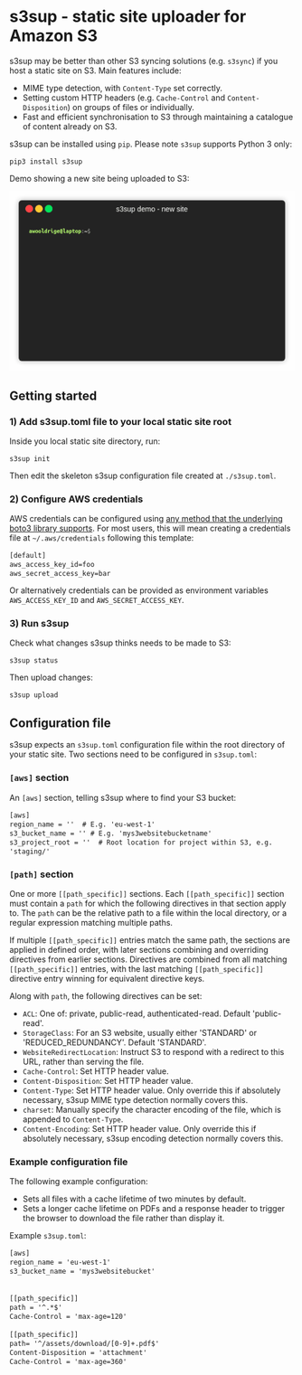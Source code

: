 # s3sup - static site uploader for Amazon S3
s3sup may be better than other S3 syncing solutions (e.g. `s3sync`) if you host
a static site on S3. Main features include:

 * MIME type detection, with `Content-Type` set correctly.
 * Setting custom HTTP headers (e.g. `Cache-Control` and `Content-Disposition`)
   on groups of files or individually.
 * Fast and efficient synchronisation to S3 through maintaining a catalogue of
   content already on S3.

s3sup can be installed using `pip`. Please note `s3sup` supports Python 3 only:

    pip3 install s3sup

Demo showing a new site being uploaded to S3:

<p align="center"><img src="/docs/termrecs/render_s3supdemo_newsite.gif?raw=true"/></p>

## Getting started

### 1) Add s3sup.toml file to your local static site root
Inside you local static site directory, run:

    s3sup init

Then edit the skeleton s3sup configuration file created at `./s3sup.toml`.

### 2) Configure AWS credentials
AWS credentials can be configured using [any method that the underlying boto3 library supports](https://boto3.amazonaws.com/v1/documentation/api/latest/guide/configuration.html).
For most users, this will mean creating a credentials file at
`~/.aws/credentials` following this template:

    [default]
    aws_access_key_id=foo
    aws_secret_access_key=bar

Or alternatively credentials can be provided as environment variables
`AWS_ACCESS_KEY_ID` and `AWS_SECRET_ACCESS_KEY`.


### 3) Run s3sup
Check what changes s3sup thinks needs to be made to S3:

    s3sup status

Then upload changes:

    s3sup upload


## Configuration file
s3sup expects an `s3sup.toml` configuration file within the root directory of
your static site. Two sections need to be configured in `s3sup.toml`:


### `[aws]` section
An `[aws]` section, telling s3sup where to find your S3 bucket:

    [aws]
    region_name = ''  # E.g. 'eu-west-1'
    s3_bucket_name = '' # E.g. 'mys3websitebucketname'
    s3_project_root = ''  # Root location for project within S3, e.g. 'staging/'

### `[path]` section
One or more `[[path_specific]]` sections. Each `[[path_specific]]` section must
contain a `path` for which the following directives in that section apply to.
The `path` can be the relative path to a file within the local directory, or a
regular expression matching multiple paths.

If multiple `[[path_specific]]` entries match the same path, the sections are
applied in defined order, with later sections combining and overriding
directives from earlier sections. Directives are combined from all matching
`[[path_specific]]` entries, with the last matching `[[path_specific]]`
directive entry winning for equivalent directive keys.

Along with `path`, the following directives can be set:
 * `ACL`: One of: private, public-read, authenticated-read. Default
   'public-read'.
 * `StorageClass`: For an S3 website, usually either 'STANDARD' or
   'REDUCED_REDUNDANCY'. Default 'STANDARD'.
 * `WebsiteRedirectLocation`: Instruct S3 to respond with a redirect to this
   URL, rather than serving the file.
 * `Cache-Control`: Set HTTP header value.
 * `Content-Disposition`: Set HTTP header value.
 * `Content-Type`: Set HTTP header value. Only override this if absolutely
   necessary, s3sup MIME type detection normally covers this.
 * `charset`: Manually specify the character encoding of the file, which is
   appended to `Content-Type`.
 * `Content-Encoding`: Set HTTP header value. Only override this if absolutely
   necessary, s3sup encoding detection normally covers this.


### Example configuration file
The following example configuration:

 * Sets all files with a cache lifetime of two minutes by default.
 * Sets a longer cache lifetime on PDFs and a response header to trigger the
   browser to download the file rather than display it.

Example `s3sup.toml`:

    [aws]
    region_name = 'eu-west-1'
    s3_bucket_name = 'mys3websitebucket'


    [[path_specific]]
    path = '^.*$'
    Cache-Control = 'max-age=120'

    [[path_specific]]
    path= '^/assets/download/[0-9]+.pdf$'
    Content-Disposition = 'attachment'
    Cache-Control = 'max-age=360'
